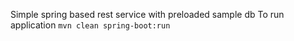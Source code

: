 Simple spring based rest service with preloaded sample db
To run application
`mvn clean spring-boot:run`
